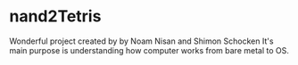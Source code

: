 # nand2Tetris
Wonderful project created by by Noam Nisan and Shimon Schocken 
It's main purpose is understanding how computer works from bare metal to OS.

